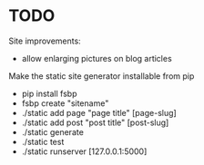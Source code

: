 TODO
====

Site improvements:

- allow enlarging pictures on blog articles


Make the static site generator installable from pip

- pip install fsbp
- fsbp create "sitename"
- ./static add page "page title" [page-slug]
- ./static add post "post title" [post-slug]
- ./static generate
- ./static test
- ./static runserver [127.0.0.1:5000]
